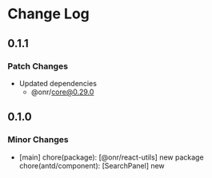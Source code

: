 # Change Log

## 0.1.1

### Patch Changes

- Updated dependencies
  - @onr/core@0.29.0

## 0.1.0

### Minor Changes

- [main] chore(package): [@onr/react-utils] new package
  chore(antd/component): [SearchPanel] new
